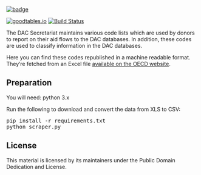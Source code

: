 <a href="https://datahub.io/core/dac-and-crs-code-lists"><img src="https://badgen.net/badge/icon/View%20on%20datahub.io/orange?icon=https://datahub.io/datahub-cube-badge-icon.svg&label&scale=1.25)" alt="badge" /></a>

[![goodtables.io](https://goodtables.io/badge/github/datasets/dac-and-crs-code-lists.svg)](https://goodtables.io/github/datasets/dac-and-crs-code-lists)
[![Build Status](https://travis-ci.org/datasets/dac-and-crs-code-lists.svg?branch=master)](https://travis-ci.org/datasets/dac-and-crs-code-lists)

The DAC Secretariat maintains various code lists which are used by donors to report on their aid flows to the DAC databases. In addition, these codes are used to classify information in the DAC databases.

Here you can find these codes republished in a machine readable format. They’re fetched from an Excel file [available on the OECD website](http://www.oecd.org/dac/stats/dacandcrscodelists.htm).

Preparation
-----------

You will need: python 3.x

Run the following to download and convert the data from XLS to CSV:

<pre>
pip install -r requirements.txt
python scraper.py
</pre>

License
-------

This material is licensed by its maintainers under the Public Domain Dedication and License.
